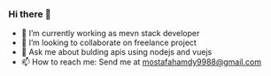 ### Hi there 👋


- 🔭 I’m currently working as mevn stack developer
- 👯 I’m looking to collaborate on freelance project
- 💬 Ask me about bulding apis using nodejs and vuejs
- 📫 How to reach me: Send me at mostafahamdy9988@gmail.com

